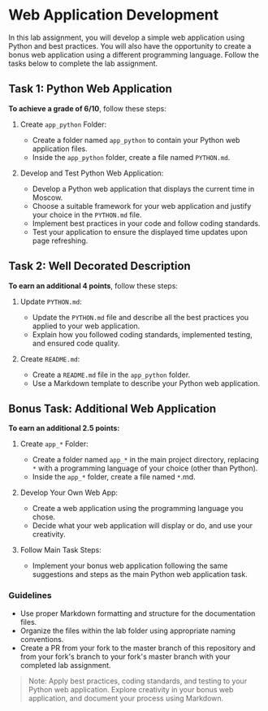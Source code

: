 # Web Application Development

In this lab assignment, you will develop a simple web application using Python and best practices. You will also have the opportunity to create a bonus web application using a different programming language. Follow the tasks below to complete the lab assignment.

## Task 1: Python Web Application

**To achieve a grade of 6/10**, follow these steps:

1. Create `app_python` Folder:
   - Create a folder named `app_python` to contain your Python web application files.
   - Inside the `app_python` folder, create a file named `PYTHON.md`.

2. Develop and Test Python Web Application:
   - Develop a Python web application that displays the current time in Moscow.
   - Choose a suitable framework for your web application and justify your choice in the `PYTHON.md` file.
   - Implement best practices in your code and follow coding standards.
   - Test your application to ensure the displayed time updates upon page refreshing.

## Task 2: Well Decorated Description

**To earn an additional 4 points**, follow these steps:

1. Update `PYTHON.md`:
   - Update the `PYTHON.md` file and describe all the best practices you applied to your web application.
   - Explain how you followed coding standards, implemented testing, and ensured code quality.

2. Create `README.md`:
   - Create a `README.md` file in the `app_python` folder.
   - Use a Markdown template to describe your Python web application.

## Bonus Task: Additional Web Application

**To earn an additional 2.5 points:**

1. Create `app_*` Folder:
   - Create a folder named `app_*` in the main project directory, replacing `*` with a programming language of your choice (other than Python).
   - Inside the `app_*` folder, create a file named `*`.md.

2. Develop Your Own Web App:
   - Create a web application using the programming language you chose.
   - Decide what your web application will display or do, and use your creativity.

3. Follow Main Task Steps:
   - Implement your bonus web application following the same suggestions and steps as the main Python web application task.

### Guidelines

- Use proper Markdown formatting and structure for the documentation files.
- Organize the files within the lab folder using appropriate naming conventions.
- Create a PR from your fork to the master branch of this repository and from your fork's branch to your fork's master branch with your completed lab assignment.

> Note: Apply best practices, coding standards, and testing to your Python web application. Explore creativity in your bonus web application, and document your process using Markdown.
